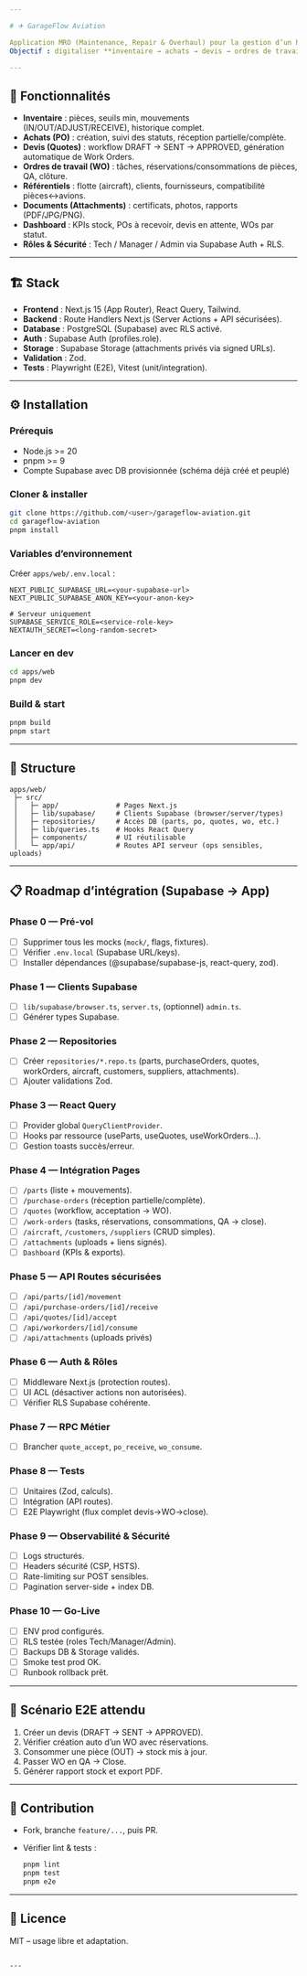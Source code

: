 ```yaml
---

# ✈ GarageFlow Aviation

Application MRO (Maintenance, Repair & Overhaul) pour la gestion d’un hangar aéronautique.  
Objectif : digitaliser **inventaire → achats → devis → ordres de travail → traçabilité** avec **Supabase** comme backend (DB + Auth + Storage).

---
```


## 🚀 Fonctionnalités
- **Inventaire** : pièces, seuils min, mouvements (IN/OUT/ADJUST/RECEIVE), historique complet.
- **Achats (PO)** : création, suivi des statuts, réception partielle/complète.
- **Devis (Quotes)** : workflow DRAFT → SENT → APPROVED, génération automatique de Work Orders.
- **Ordres de travail (WO)** : tâches, réservations/consommations de pièces, QA, clôture.
- **Référentiels** : flotte (aircraft), clients, fournisseurs, compatibilité pièces↔avions.
- **Documents (Attachments)** : certificats, photos, rapports (PDF/JPG/PNG).
- **Dashboard** : KPIs stock, POs à recevoir, devis en attente, WOs par statut.
- **Rôles & Sécurité** : Tech / Manager / Admin via Supabase Auth + RLS.

---

## 🏗️ Stack
- **Frontend** : Next.js 15 (App Router), React Query, Tailwind.
- **Backend** : Route Handlers Next.js (Server Actions + API sécurisées).
- **Database** : PostgreSQL (Supabase) avec RLS activé.
- **Auth** : Supabase Auth (profiles.role).
- **Storage** : Supabase Storage (attachments privés via signed URLs).
- **Validation** : Zod.
- **Tests** : Playwright (E2E), Vitest (unit/integration).

---

## ⚙️ Installation

### Prérequis
- Node.js >= 20
- pnpm >= 9
- Compte Supabase avec DB provisionnée (schéma déjà créé et peuplé)

### Cloner & installer
```bash
git clone https://github.com/<user>/garageflow-aviation.git
cd garageflow-aviation
pnpm install
````

### Variables d’environnement

Créer `apps/web/.env.local` :

```env
NEXT_PUBLIC_SUPABASE_URL=<your-supabase-url>
NEXT_PUBLIC_SUPABASE_ANON_KEY=<your-anon-key>

# Serveur uniquement
SUPABASE_SERVICE_ROLE=<service-role-key>
NEXTAUTH_SECRET=<long-random-secret>
```

### Lancer en dev

```bash
cd apps/web
pnpm dev
```

### Build & start

```bash
pnpm build
pnpm start
```

---

## 📂 Structure

```
apps/web/
 ├─ src/
 │   ├─ app/              # Pages Next.js
 │   ├─ lib/supabase/     # Clients Supabase (browser/server/types)
 │   ├─ repositories/     # Accès DB (parts, po, quotes, wo, etc.)
 │   ├─ lib/queries.ts    # Hooks React Query
 │   ├─ components/       # UI réutilisable
 │   └─ app/api/          # Routes API serveur (ops sensibles, uploads)
```

---

## 📋 Roadmap d’intégration (Supabase → App)

### Phase 0 — Pré-vol

* [ ] Supprimer tous les mocks (`mock/`, flags, fixtures).
* [ ] Vérifier `.env.local` (Supabase URL/keys).
* [ ] Installer dépendances (@supabase/supabase-js, react-query, zod).

### Phase 1 — Clients Supabase

* [ ] `lib/supabase/browser.ts`, `server.ts`, (optionnel) `admin.ts`.
* [ ] Générer types Supabase.

### Phase 2 — Repositories

* [ ] Créer `repositories/*.repo.ts` (parts, purchaseOrders, quotes, workOrders, aircraft, customers, suppliers, attachments).
* [ ] Ajouter validations Zod.

### Phase 3 — React Query

* [ ] Provider global `QueryClientProvider`.
* [ ] Hooks par ressource (useParts, useQuotes, useWorkOrders…).
* [ ] Gestion toasts succès/erreur.

### Phase 4 — Intégration Pages

* [ ] `/parts` (liste + mouvements).
* [ ] `/purchase-orders` (réception partielle/complète).
* [ ] `/quotes` (workflow, acceptation → WO).
* [ ] `/work-orders` (tasks, réservations, consommations, QA → close).
* [ ] `/aircraft`, `/customers`, `/suppliers` (CRUD simples).
* [ ] `/attachments` (uploads + liens signés).
* [ ] `Dashboard` (KPIs & exports).

### Phase 5 — API Routes sécurisées

* [ ] `/api/parts/[id]/movement`
* [ ] `/api/purchase-orders/[id]/receive`
* [ ] `/api/quotes/[id]/accept`
* [ ] `/api/workorders/[id]/consume`
* [ ] `/api/attachments` (uploads privés)

### Phase 6 — Auth & Rôles

* [ ] Middleware Next.js (protection routes).
* [ ] UI ACL (désactiver actions non autorisées).
* [ ] Vérifier RLS Supabase cohérente.

### Phase 7 — RPC Métier

* [ ] Brancher `quote_accept`, `po_receive`, `wo_consume`.

### Phase 8 — Tests

* [ ] Unitaires (Zod, calculs).
* [ ] Intégration (API routes).
* [ ] E2E Playwright (flux complet devis→WO→close).

### Phase 9 — Observabilité & Sécurité

* [ ] Logs structurés.
* [ ] Headers sécurité (CSP, HSTS).
* [ ] Rate-limiting sur POST sensibles.
* [ ] Pagination server-side + index DB.

### Phase 10 — Go-Live

* [ ] ENV prod configurés.
* [ ] RLS testée (roles Tech/Manager/Admin).
* [ ] Backups DB & Storage validés.
* [ ] Smoke test prod OK.
* [ ] Runbook rollback prêt.

---

## 🧪 Scénario E2E attendu

1. Créer un devis (DRAFT → SENT → APPROVED).
2. Vérifier création auto d’un WO avec réservations.
3. Consommer une pièce (OUT) → stock mis à jour.
4. Passer WO en QA → Close.
5. Générer rapport stock et export PDF.

---

## 🤝 Contribution

* Fork, branche `feature/...`, puis PR.
* Vérifier lint & tests :

  ```bash
  pnpm lint
  pnpm test
  pnpm e2e
  ```

---

## 📜 Licence

MIT – usage libre et adaptation.

```

---
